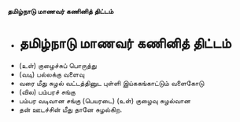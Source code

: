 **தமிழ்நாடு மாணவர் கணினித் திட்டம்**
- # தமிழ்நாடு மாணவர் கணினித் திட்டம்
- (உள்) குழைச்சுப் பொருத்து
- (வடி) பல்லக்கு வளைவு
- வரை மீது சுழல் வட்டத்தினுட புள்ளி இய்ககங்காட்டும் வளைகோடு
- (வில) பம்பரச் சங்கு
- பம்பர வடிவான சங்கு (பெயரடை) (உள்) குழைவு சுழல்வான
- தன் ஊடச்சின் மீது தானே சுழல்கிற.

